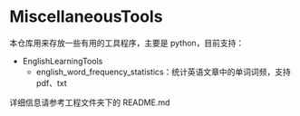 # MiscellaneousTools

本仓库用来存放一些有用的工具程序，主要是 python，目前支持：

- EnglishLearningTools
  - english_word_frequency_statistics：统计英语文章中的单词词频，支持 pdf、txt

详细信息请参考工程文件夹下的 README.md

